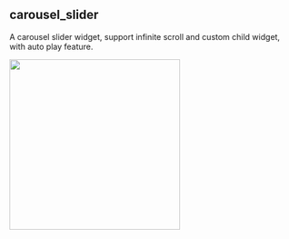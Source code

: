 ## carousel_slider

A carousel slider widget, support infinite scroll and custom child widget, with auto play feature.

<img src="images/carousel_slider1.gif" height="300px">